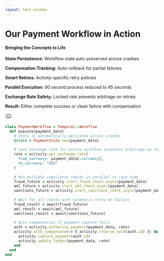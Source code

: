 ```yaml
---
layout: text-window
---
```


# Our Payment Workflow in Action

#### Bringing the Concepts to Life

**State Persistence:** Workflow state auto-preserved across crashes

**Compensation Tracking:** Auto-rollback for partial failures

**Smart Retries:** Activity-specific retry policies

**Parallel Execution:** 90 second process reduced to 45 seconds

**Exchange Rate Safety:** Locked rate prevents arbitrage on retries

**Result:** Either complete success or clean failure with compensation

::window::
```ruby
class PaymentWorkflow < Temporal::Workflow
  def execute(payment_data)
    # State is automatically persisted across crashes
    @state = PaymentState.new(payment_data)
    
    # Lock exchange rate for entire workflow (prevents arbitrage on retries)
    rate = activity.get_exchange_rate(
      from_currency: payment_data[:currency],
      to_currency: "USD"
    )
    
    # Run multiple compliance checks in parallel to save time
    fraud_future = activity.start_fraud_check_async(payment_data)
    aml_future = activity.start_aml_check_async(payment_data)
    sanctions_future = activity.start_sanctions_check_async(payment_data)
    
    # Wait for all checks with automatic retry on failure
    fraud_result = await(fraud_future)
    aml_result = await(aml_future)
    sanctions_result = await(sanctions_future)
    
    # Auto-compensation if payment capture fails
    auth = activity.authorize_payment(payment_data, rate)
    activity.with_compensate(-> { activity.reverse_auth(auth.id) }) do
      activity.capture_payment(auth.id)
      activity.update_ledger(payment_data, rate)
    end
  end
end
```

<!--
**Speaker Notes - Our Payment Workflow in Action:**

- Start with the context: "Now let's bring everything together and look at a simplified version of our actual production payment workflow. This demonstrates how the Temporal concepts translate into real business value."

- Explain the code sample step by step:
  * "First, we initialize a payment state object. What's important here is that this state is automatically persisted by Temporal - if our workflow crashes and restarts, we don't lose any information."
  * "Next, we get the exchange rate and lock it in for the entire transaction. This solves a serious problem we had before: if a payment partially failed and retried an hour later with a different exchange rate, we could lose money on the exchange rate difference."

- Highlight the parallel compliance checks:
  * "Here's where it gets interesting - we run three compliance checks in parallel: fraud detection, anti-money laundering, and sanctions screening."
  * "Before Temporal, these checks ran sequentially and took 90+ seconds to complete. Now they run in parallel and complete in about 45 seconds - cutting our processing time in half."
  * "Importantly, each check has its own retry policy. For example, our sanctions check API is occasionally flaky, so we retry up to 5 times with exponential backoff."

- Explain the automatic compensation pattern:
  * "The most powerful pattern here is the compensation tracking. When we authorize a payment, we also register a compensation function that will reverse that authorization if any later step fails."
  * "This is a classic 'saga pattern' that's extremely hard to implement correctly in traditional systems, but Temporal makes it straightforward."
  * "In practice, this means if we debit a customer's account but then encounter an issue when crediting the recipient, we automatically roll back the debit - the customer's money is never left in limbo."

- Share concrete business impacts:
  * "This workflow pattern has transformed our payment reliability. Let me share some numbers:"
  * "Before Temporal: We had an average of 112 stuck payments per month requiring manual intervention."
  * "After Temporal: Over 99.99% of payments either complete fully or cleanly roll back with no manual intervention required."
  * "Payment processing time improved by 52%, and our operations team now spends 85% less time troubleshooting payment issues."

- Explain the broader implications:
  * "What's remarkable is that this code looks relatively simple - just standard Ruby - but it's handling extremely complex distributed transaction patterns that would require thousands of lines of custom code otherwise."
  * "The boundary between local and remote execution is completely abstracted away. A developer doesn't need to think about network failures or retries; they can focus purely on the business logic."

- End with the key insight: "In financial services, partial failures are unacceptable - money can't just disappear. Temporal gives us a programming model where we can guarantee that every payment either fully succeeds or fully fails with proper compensation - exactly what our business needs."

- Time target: 2-3 minutes - this is a crucial slide showing the real-world application of the concepts
-->
